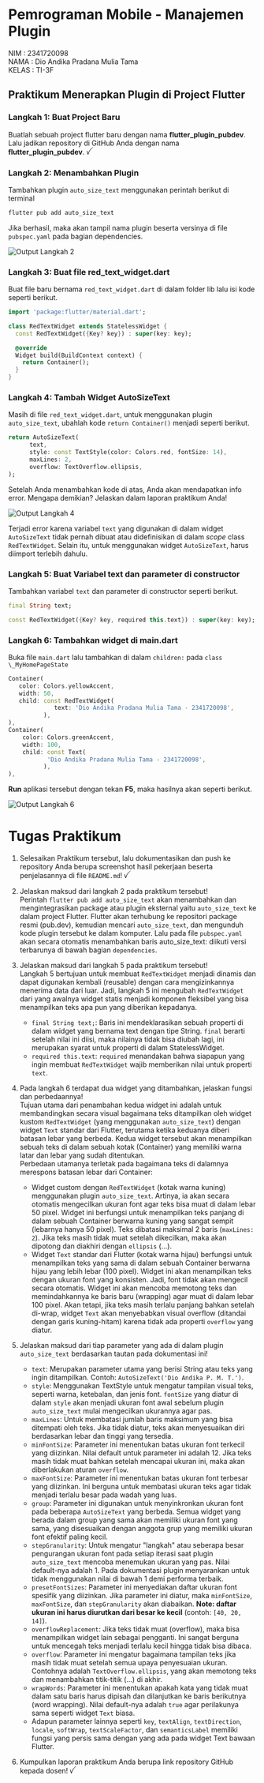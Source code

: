 # Pemrograman Mobile - Manajemen Plugin

NIM : 2341720098 <br>
NAMA : Dio Andika Pradana Mulia Tama <br>
KELAS : TI-3F

## Praktikum Menerapkan Plugin di Project Flutter

### Langkah 1: Buat Project Baru

Buatlah sebuah project flutter baru dengan nama **flutter_plugin_pubdev**. Lalu jadikan repository di GitHub Anda dengan nama **flutter_plugin_pubdev**. ꪜ

### Langkah 2: Menambahkan Plugin

Tambahkan plugin `auto_size_text` menggunakan perintah berikut di terminal

```dart
flutter pub add auto_size_text
```

Jika berhasil, maka akan tampil nama plugin beserta versinya di file `pubspec.yaml` pada bagian dependencies.

![Output Langkah 2](images/langkah2.png)

### Langkah 3: Buat file red_text_widget.dart

Buat file baru bernama `red_text_widget.dart` di dalam folder lib lalu isi kode seperti berikut.

```dart
import 'package:flutter/material.dart';

class RedTextWidget extends StatelessWidget {
  const RedTextWidget({Key? key}) : super(key: key);

  @override
  Widget build(BuildContext context) {
    return Container();
  }
}
```

### Langkah 4: Tambah Widget AutoSizeText

Masih di file `red_text_widget.dart`, untuk menggunakan plugin `auto_size_text`, ubahlah kode `return Container()` menjadi seperti berikut.

```dart
return AutoSizeText(
      text,
      style: const TextStyle(color: Colors.red, fontSize: 14),
      maxLines: 2,
      overflow: TextOverflow.ellipsis,
);
```

Setelah Anda menambahkan kode di atas, Anda akan mendapatkan info error. Mengapa demikian? Jelaskan dalam laporan praktikum Anda!

![Output Langkah 4](images/langkah4.png)

Terjadi error karena variabel `text` yang digunakan di dalam widget `AutoSizeText` tidak pernah dibuat atau didefinisikan di dalam _scope_ class `RedTextWidget`. Selain itu, untuk menggunakan widget `AutoSizeText`, harus diimport terlebih dahulu.

### Langkah 5: Buat Variabel text dan parameter di constructor

Tambahkan variabel `text` dan parameter di constructor seperti berikut.

```dart
final String text;

const RedTextWidget({Key? key, required this.text}) : super(key: key);
```

### Langkah 6: Tambahkan widget di main.dart

Buka file `main.dart` lalu tambahkan di dalam `children:` pada `class \_MyHomePageState`

```dart
Container(
   color: Colors.yellowAccent,
   width: 50,
   child: const RedTextWidget(
             text: 'Dio Andika Pradana Mulia Tama - 2341720098',
          ),
),
Container(
    color: Colors.greenAccent,
    width: 100,
    child: const Text(
           'Dio Andika Pradana Mulia Tama - 2341720098',
          ),
),
```

**Run** aplikasi tersebut dengan tekan **F5**, maka hasilnya akan seperti berikut.

![Output Langkah 6](images/langkah6.png)

# Tugas Praktikum

1. Selesaikan Praktikum tersebut, lalu dokumentasikan dan push ke repository Anda berupa screenshot hasil pekerjaan beserta penjelasannya di file `README.md`! ꪜ
2. Jelaskan maksud dari langkah 2 pada praktikum tersebut! <br>
   Perintah `flutter pub add auto_size_text` akan menambahkan dan mengintegrasikan package atau plugin eksternal yaitu `auto_size_text` ke dalam project Flutter. Flutter akan terhubung ke repositori package resmi (pub.dev), kemudian mencari `auto_size_text`, dan mengunduh kode plugin tersebut ke dalam komputer. Lalu pada file `pubspec.yaml` akan secara otomatis menambahkan baris auto_size_text: diikuti versi terbarunya di bawah bagian `dependencies`.
3. Jelaskan maksud dari langkah 5 pada praktikum tersebut!<br>
   Langkah 5 bertujuan untuk membuat `RedTextWidget` menjadi dinamis dan dapat digunakan kembali (reusable) dengan cara mengizinkannya menerima data dari luar. Jadi, langkah 5 ini mengubah `RedTextWidget` dari yang awalnya widget statis menjadi komponen fleksibel yang bisa menampilkan teks apa pun yang diberikan kepadanya.

   - `final String text;`: Baris ini mendeklarasikan sebuah properti di dalam widget yang bernama text dengan tipe String. `final` berarti setelah nilai ini diisi, maka nilainya tidak bisa diubah lagi, ini merupakan syarat untuk properti di dalam StatelessWidget.
   - `required this.text`: `required` menandakan bahwa siapapun yang ingin membuat `RedTextWidget` wajib memberikan nilai untuk properti `text`.

4. Pada langkah 6 terdapat dua widget yang ditambahkan, jelaskan fungsi dan perbedaannya! <br>
   Tujuan utama dari penambahan kedua widget ini adalah untuk membandingkan secara visual bagaimana teks ditampilkan oleh widget kustom `RedTextWidget` (yang menggunakan `auto_size_text`) dengan widget `Text` standar dari Flutter, terutama ketika keduanya diberi batasan lebar yang berbeda. Kedua widget tersebut akan menampilkan sebuah teks di dalam sebuah kotak (Container) yang memiliki warna latar dan lebar yang sudah ditentukan. <br>
   Perbedaan utamanya terletak pada bagaimana teks di dalamnya merespons batasan lebar dari Container:
   - Widget custom dengan `RedTextWidget` (kotak warna kuning) menggunakan plugin `auto_size_text`. Artinya, ia akan secara otomatis mengecilkan ukuran font agar teks bisa muat di dalam lebar 50 pixel. Widget ini berfungsi untuk menampilkan teks panjang di dalam sebuah Container berwarna kuning yang sangat sempit (lebarnya hanya 50 pixel). Teks dibatasi maksimal 2 baris (`maxLines: 2`). Jika teks masih tidak muat setelah dikecilkan, maka akan dipotong dan diakhiri dengan `ellipsis` (...).
   - Widget `Text` standar dari Flutter (kotak warna hijau) berfungsi untuk menampilkan teks yang sama di dalam sebuah Container berwarna hijau yang lebih lebar (100 pixel). Widget ini akan menampilkan teks dengan ukuran font yang konsisten. Jadi, font tidak akan mengecil secara otomatis. Widget ini akan mencoba memotong teks dan memindahkannya ke baris baru (wrapping) agar muat di dalam lebar 100 pixel. Akan tetapi, jika teks masih terlalu panjang bahkan setelah di-wrap, widget `Text` akan menyebabkan visual overflow (ditandai dengan garis kuning-hitam) karena tidak ada properti `overflow` yang diatur.
5. Jelaskan maksud dari tiap parameter yang ada di dalam plugin `auto_size_text` berdasarkan tautan pada dokumentasi ini! <br>

   - `text`: Merupakan parameter utama yang berisi String atau teks yang ingin ditampilkan. Contoh: `AutoSizeText('Dio Andika P. M. T.')`.
   - `style`: Menggunakan TextStyle untuk mengatur tampilan visual teks, seperti warna, ketebalan, dan jenis font. `fontSize` yang diatur di dalam `style` akan menjadi ukuran font awal sebelum plugin `auto_size_text` mulai mengecilkan ukurannya agar pas.
   - `maxLines`: Untuk membatasi jumlah baris maksimum yang bisa ditempati oleh teks. Jika tidak diatur, teks akan menyesuaikan diri berdasarkan lebar dan tinggi yang tersedia.
   - `minFontSize`: Parameter ini menentukan batas ukuran font terkecil yang diizinkan. Nilai default untuk parameter ini adalah 12. Jika teks masih tidak muat bahkan setelah mencapai ukuran ini, maka akan diberlakukan aturan `overflow`.
   - `maxFontSize`: Parameter ini menentukan batas ukuran font terbesar yang diizinkan. Ini berguna untuk membatasi ukuran teks agar tidak menjadi terlalu besar pada wadah yang luas.
   - `group`: Parameter ini digunakan untuk menyinkronkan ukuran font pada beberapa `AutoSizeText` yang berbeda. Semua widget yang berada dalam group yang sama akan memiliki ukuran font yang sama, yang disesuaikan dengan anggota grup yang memiliki ukuran font efektif paling kecil.
   - `stepGranularity`: Untuk mengatur "langkah" atau seberapa besar pengurangan ukuran font pada setiap iterasi saat plugin `auto_size_text` mencoba menemukan ukuran yang pas. Nilai default-nya adalah 1. Pada dokumentasi plugin menyarankan untuk tidak menggunakan nilai di bawah 1 demi performa terbaik.
   - `presetFontSizes`: Parameter ini menyediakan daftar ukuran font spesifik yang diizinkan. Jika parameter ini diatur, maka `minFontSize`, `maxFontSize`, dan `stepGranularity` akan diabaikan. **Note: daftar ukuran ini harus diurutkan dari besar ke kecil** (contoh: `[40, 20, 14]`).
   - `overflowReplacement`: Jika teks tidak muat (overflow), maka bisa menampilkan widget lain sebagai pengganti. Ini sangat berguna untuk mencegah teks menjadi terlalu kecil hingga tidak bisa dibaca.
   - `overflow`: Parameter ini mengatur bagaimana tampilan teks jika masih tidak muat setelah semua upaya penyesuaian ukuran. Contohnya adalah `TextOverflow.ellipsis`, yang akan memotong teks dan menambahkan titik-titik (...) di akhir.
   - `wrapWords`: Parameter ini menentukan apakah kata yang tidak muat dalam satu baris harus dipisah dan dilanjutkan ke baris berikutnya (word wrapping). Nilai default-nya adalah `true` agar perilakunya sama seperti widget `Text` biasa.
   - Adapun parameter lainnya seperti `key`, `textAlign`, `textDirection`, `locale`, `softWrap`, `textScaleFactor`, dan `semanticsLabel` memiliki fungsi yang persis sama dengan yang ada pada widget Text bawaan Flutter.

6. Kumpulkan laporan praktikum Anda berupa link repository GitHub kepada dosen! ꪜ
